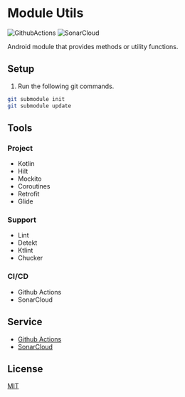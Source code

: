 # Module Utils

![GithubActions](https://github.com/hacybeyker/app-android-utils/actions/workflows/android_publish.yml/badge.svg?branch=master) ![SonarCloud](https://sonarcloud.io/api/project_badges/measure?project=hacybeyker-app-android-utils&metric=alert_status)

Android module that provides methods or utility functions.

## Setup

1. Run the following git commands.

```bash
git submodule init
git submodule update
```

## Tools

### Project
- Kotlin
- Hilt
- Mockito
- Coroutines
- Retrofit
- Glide

### Support
- Lint
- Detekt
- Ktlint
- Chucker

### CI/CD
- Github Actions
- SonarCloud

## Service
- [Github Actions](https://github.com/Hacybeyker/app-android-utils/actions)
- [SonarCloud](https://sonarcloud.io/project/overview?id=app-android-utils)

## License
[MIT](https://choosealicense.com/licenses/mit/)